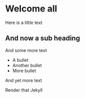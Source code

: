 # Welcome all

Here is a little text

## And now a sub heading

And some more text 

-  A bullet
- Another bullet
- More bullet

And yet more text

Render that Jekyll

